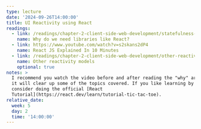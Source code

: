 ```yaml
---
type: lecture
date: '2024-09-26T14:00:00'
title: UI Reactivity using React
readings:
  - link: /readings/chapter-2-client-side-web-development/statefulness-2-reactivity/
    name: Why do we need libraries like React?
  - link: https://www.youtube.com/watch?v=s2skans2dP4
    name: React JS Explained In 10 Minutes
  - link: /readings/chapter-2-client-side-web-development/other-reactivity-models/
    name: Other reactivity models
    optional: true
notes: >
  I recommend you watch the video before and after reading the "why" article -
  it will clear up some of the topics covered. If you like learning by doing,
  consider doing the official [React
  Tutorial](https://react.dev/learn/tutorial-tic-tac-toe).
relative_date:
  week: 5
  day: 2
  time: '14:00:00'
---
```

